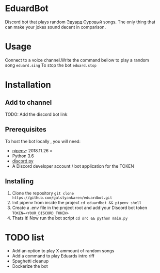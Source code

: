 # EduardBot
Discord bot that plays random Эдуард Суровый songs. 
The only thing that can make your jokes sound decent in comparison.

# Usage

Connect to a voice channel.Write the command bellow to play a random song
```eduard.sing```
To stop the bot
```eduard.stop```

# Installation 

## Add to channel

TODO: Add the discord bot link

## Prerequisites
To host the bot locally , you will need:
* [pipenv](https://pipenv-fork.readthedocs.io/en/latest/#install-pipenv-today): 2018.11.26 >
* Python 3.6 
* [discord.py](https://discordpy.readthedocs.io/en/latest/intro.html#prerequisites)
* A Discord developer account / bot application for the TOKEN

## Installing

1. Clone the repository 
```git clone https://github.com/galstyankaren/eduardbot.git```
2. Init pipenv from inside the project
```cd eduardbot && pipenv shell```
3. Create a .env file in the project root and add your Discord bot token
```TOKEN=<YOUR_DISCORD_TOKEN>```
4. Thats it! Now run the bot script 
```cd src && python main.py```

# TODO list

* Add an option to play X ammount of random songs
* Add a command to play Eduards intro riff
* Spaghetti cleanup 
* Dockerize the bot

